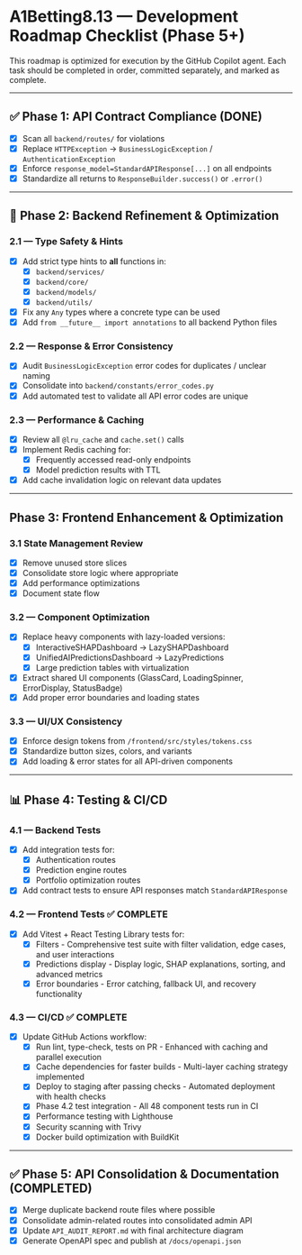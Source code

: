 # A1Betting8.13 — Development Roadmap Checklist (Phase 5+)

This roadmap is optimized for execution by the GitHub Copilot agent.
Each task should be completed in order, committed separately, and marked as complete.

---

## ✅ Phase 1: API Contract Compliance (DONE)
- [x] Scan all `backend/routes/` for violations
- [x] Replace `HTTPException` → `BusinessLogicException` / `AuthenticationException`
- [x] Enforce `response_model=StandardAPIResponse[...]` on all endpoints
- [x] Standardize all returns to `ResponseBuilder.success()` or `.error()`

---

## 🚀 Phase 2: Backend Refinement & Optimization

### 2.1 — Type Safety & Hints
- [x] Add strict type hints to **all** functions in:
  - [x] `backend/services/`
  - [x] `backend/core/`
  - [x] `backend/models/`
  - [x] `backend/utils/`
- [x] Fix any `Any` types where a concrete type can be used
- [x] Add `from __future__ import annotations` to all backend Python files

### 2.2 — Response & Error Consistency
- [x] Audit `BusinessLogicException` error codes for duplicates / unclear naming
- [x] Consolidate into `backend/constants/error_codes.py`
- [x] Add automated test to validate all API error codes are unique

### 2.3 — Performance & Caching
- [x] Review all `@lru_cache` and `cache.set()` calls
- [x] Implement Redis caching for:
  - [x] Frequently accessed read-only endpoints
  - [x] Model prediction results with TTL
- [x] Add cache invalidation logic on relevant data updates

---

## Phase 3: Frontend Enhancement & Optimization

### 3.1 State Management Review
- [x] Remove unused store slices
- [x] Consolidate store logic where appropriate  
- [x] Add performance optimizations
- [x] Document state flow

### 3.2 — Component Optimization
- [x] Replace heavy components with lazy-loaded versions:
  - [x] InteractiveSHAPDashboard → LazySHAPDashboard
  - [x] UnifiedAIPredictionsDashboard → LazyPredictions
  - [x] Large prediction tables with virtualization
- [x] Extract shared UI components (GlassCard, LoadingSpinner, ErrorDisplay, StatusBadge)
- [x] Add proper error boundaries and loading states

### 3.3 — UI/UX Consistency
- [x] Enforce design tokens from `/frontend/src/styles/tokens.css`
- [x] Standardize button sizes, colors, and variants
- [x] Add loading & error states for all API-driven components

---

## 📊 Phase 4: Testing & CI/CD

### 4.1 — Backend Tests
- [x] Add integration tests for:
  - [x] Authentication routes
  - [x] Prediction engine routes
  - [x] Portfolio optimization routes
- [x] Add contract tests to ensure API responses match `StandardAPIResponse`

### 4.2 — Frontend Tests ✅ **COMPLETE**

- [x] Add Vitest + React Testing Library tests for:
  - [x] Filters - Comprehensive test suite with filter validation, edge cases, and user interactions
  - [x] Predictions display - Display logic, SHAP explanations, sorting, and advanced metrics
  - [x] Error boundaries - Error catching, fallback UI, and recovery functionality

### 4.3 — CI/CD ✅ **COMPLETE**

- [x] Update GitHub Actions workflow:
  - [x] Run lint, type-check, tests on PR - Enhanced with caching and parallel execution
  - [x] Cache dependencies for faster builds - Multi-layer caching strategy implemented
  - [x] Deploy to staging after passing checks - Automated deployment with health checks
  - [x] Phase 4.2 test integration - All 48 component tests run in CI
  - [x] Performance testing with Lighthouse
  - [x] Security scanning with Trivy
  - [x] Docker build optimization with BuildKit

---

## ✅ Phase 5: API Consolidation & Documentation (COMPLETED)

- [x] Merge duplicate backend route files where possible
- [x] Consolidate admin-related routes into consolidated admin API
- [x] Update `API_AUDIT_REPORT.md` with final architecture diagram
- [x] Generate OpenAPI spec and publish at `/docs/openapi.json`
